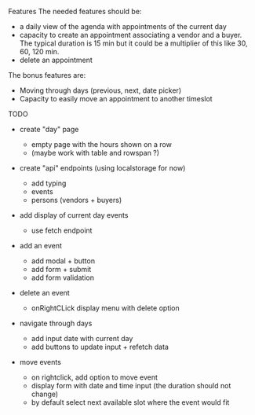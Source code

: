 Features
The needed features should be:
- a daily view of the agenda with appointments of the current day
- capacity to create an appointment associating a vendor and a buyer. The typical duration is 15 min but it could be a multiplier of this like 30, 60, 120 min.
- delete an appointment 

The bonus features are:
- Moving through days (previous, next, date picker)
- Capacity to easily move an appointment to another timeslot


TODO
- create "day" page
    - empty page with the hours shown on a row
    - (maybe work with table and rowspan ?)

- create "api" endpoints (using localstorage for now)
    - add typing
    - events
    - persons (vendors + buyers)

- add display of current day events
    - use fetch endpoint

- add an event
    - add modal + button
    - add form + submit
    - add form validation

- delete an event
    - onRightCLick display menu with delete option

- navigate through days
    - add input date with current day
    - add buttons to update input + refetch data

- move events
    - on rightclick, add option to move event
    - display form with date and time input (the duration should not change)
    - by default select next available slot where the event would fit